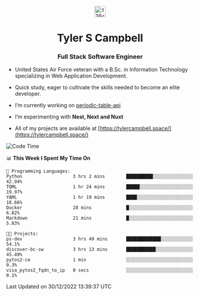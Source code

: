 <p align="center">
<a href="https://www.linkedin.com/in/t36campbell" target="blank"><img align="center" src="https://ik.imagekit.io/t36campbell/Portfolio/linkedin.png.original_m8bbGgPh6.png" alt="t36campbell" height="30" width="30" /></a>
</p>
<h1 align="center">Tyler S Campbell</h1>
<h3 align="center">Full Stack Software Engineer</h3>

* United States Air Force veteran with a B.Sc. in Information Technology specializing in Web Application Development. 

* Quick study, eager to cultivate the skills needed to become an elite developer.

* I’m currently working on [periodic-table-api](https://github.com/t36campbell/periodic-table-api)

* I’m experimenting with **Nest, Next and Nuxt**

* All of my projects are available at [https://tylercampbell.space/](https://tylercampbell.space/)

<!--START_SECTION:waka-->
![Code Time](http://img.shields.io/badge/Code%20Time-2%2C063%20hrs%2050%20mins-blue)

📊 **This Week I Spent My Time On** 

```text
💬 Programming Languages: 
Python                   3 hrs 2 mins        ██████████░░░░░░░░░░░░░░░   42.94% 
TOML                     1 hr 24 mins        █████░░░░░░░░░░░░░░░░░░░░   19.97% 
YAML                     1 hr 19 mins        ████░░░░░░░░░░░░░░░░░░░░░   18.66% 
Docker                   28 mins             █░░░░░░░░░░░░░░░░░░░░░░░░   6.82% 
Markdown                 21 mins             █░░░░░░░░░░░░░░░░░░░░░░░░   5.03%

🐱‍💻 Projects: 
ps-dev                   3 hrs 49 mins       █████████████░░░░░░░░░░░░   54.1% 
discover-bc-sw           3 hrs 13 mins       ███████████░░░░░░░░░░░░░░   45.49% 
pytos2-ce                1 min               ░░░░░░░░░░░░░░░░░░░░░░░░░   0.3% 
visa_pytos2_fqdn_to_ip   0 secs              ░░░░░░░░░░░░░░░░░░░░░░░░░   0.1%

```


 Last Updated on 30/12/2022 13:39:37 UTC
<!--END_SECTION:waka-->
